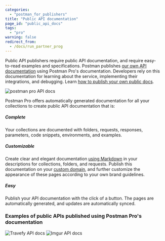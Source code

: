 ```yaml
---
categories:
  - "postman_for_publishers"
title: "Public API documentation"
page_id: "public_api_docs"
tags: 
  - "pro"
warning: false
redirect_from:
  - /docs/run_partner_prog
---
```


Public API publishers require public API documentation, and require easy-to-read examples and specifications. Postman publishes [our own API documentation](http://docs.api.getpostman.com) using Postman Pro's documentation. Developers rely on this documentation for learning about the service, implementing their integrations, and debugging. Learn [how to publish your own public docs](/docs/postman/api_documentation/publishing_public_docs).

![postman pro API docs](https://s3.amazonaws.com/postman-static-getpostman-com/postman-docs/59189909.png)  

Postman Pro offers automatically generated documentation for all your collections to create public API documentation that is:

##### **Complete**

Your collections are documented with folders, requests, responses, parameters, code snippets, environments, and examples.

##### **Customizable**

Create clear and elegant documentation [using Markdown](/docs/postman/api_documentation/how_to_document_using_markdown) in your descriptions for collections, folders, and requests. Publish this documentation on your [custom domain](/docs/postman/api_documentation/adding_and_verifying_custom_domains), and further customize the appearance of these pages according to your own brand guidelines. 

##### **Easy**

Publish your API documentation with the click of a button. The pages are automatically generated, and updates are automatically synced.

### Examples of public APIs published using Postman Pro's documentation

![Travefy API docs](https://s3.amazonaws.com/postman-static-getpostman-com/postman-docs/59189815.png)
![Imgur API docs](https://s3.amazonaws.com/postman-static-getpostman-com/postman-docs/59189801.png)
